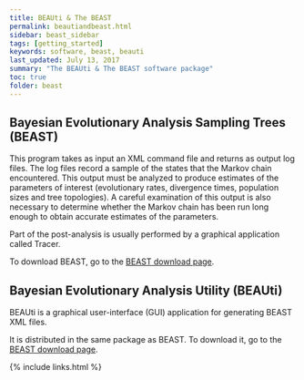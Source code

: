 ```yaml
---
title: BEAUti & The BEAST
permalink: beautiandbeast.html
sidebar: beast_sidebar
tags: [getting_started]
keywords: software, beast, beauti
last_updated: July 13, 2017
summary: "The BEAUti & The BEAST software package"
toc: true
folder: beast
---
```


## Bayesian Evolutionary Analysis Sampling Trees (BEAST)
 
This program takes as input an XML command file and returns as output log files. 
The log files record a sample of the states that the Markov chain encountered. 
This output must be analyzed to produce estimates of the parameters of interest (evolutionary rates, divergence times, population sizes and tree topologies). 
A careful examination of this output is also necessary to determine whether the Markov chain has been run long enough to obtain accurate estimates of the parameters. 

Part of the post-analysis is usually performed by a graphical application called Tracer.

To download BEAST, go to the [BEAST download page](https://github.com/beast-dev/beast-mcmc).

## Bayesian Evolutionary Analysis Utility (BEAUti)

BEAUti is a graphical user-interface (GUI) application for generating BEAST XML files.

It is distributed in the same package as BEAST. 
To download it, go to the [BEAST download page](https://github.com/beast-dev/beast-mcmc).

{% include links.html %}